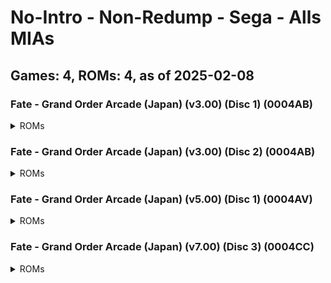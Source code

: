 # No-Intro - Non-Redump - Sega - Alls MIAs
## Games: 4, ROMs: 4, as of 2025-02-08
### Fate - Grand Order Arcade (Japan) (v3.00) (Disc 1) (0004AB)
<details>
<summary>ROMs</summary>

- Fate - Grand Order Arcade (Japan) (v3.00) (Disc 1) (0004AB).iso, CRC: ee4f9fa6
</details>

### Fate - Grand Order Arcade (Japan) (v3.00) (Disc 2) (0004AB)
<details>
<summary>ROMs</summary>

- Fate - Grand Order Arcade (Japan) (v3.00) (Disc 2) (0004AB).iso, CRC: d7bc8270
</details>

### Fate - Grand Order Arcade (Japan) (v5.00) (Disc 1) (0004AV)
<details>
<summary>ROMs</summary>

- Fate - Grand Order Arcade (Japan) (v5.00) (Disc 1) (0004AV).iso, CRC: 43ba6e53
</details>

### Fate - Grand Order Arcade (Japan) (v7.00) (Disc 3) (0004CC)
<details>
<summary>ROMs</summary>

- Fate - Grand Order Arcade (Japan) (v7.00) (Disc 3) (0004CC).iso, CRC: d788b5c4
</details>


